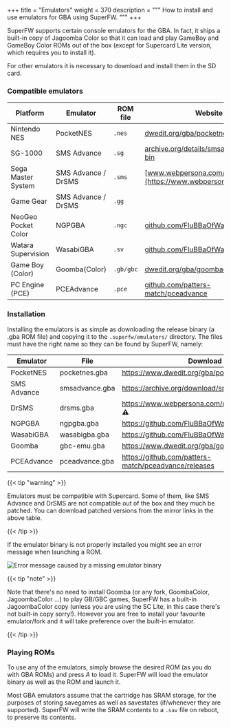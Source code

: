 +++
title = "Emulators"
weight = 370
description = """
How to install and use emulators for GBA using SuperFW.
"""
+++

SuperFW supports certain console emulators for the GBA. In fact, it ships a
built-in copy of Jagoomba Color so that it can load and play GameBoy
and GameBoy Color ROMs out of the box (except for Supercard Lite version,
which requires you to install it).

For other emulators it is necessary to download and install them in the SD
card.

### Compatible emulators

Platform            | Emulator            | ROM file  | Website
--------------------|---------------------|-----------|--------------------------------------
Nintendo NES        | PocketNES           | `.nes`    | [dwedit.org/gba/pocketnes.php](https://www.dwedit.org/gba/pocketnes.php)
SG-1000             | SMS Advance         | `.sg`     | [archive.org/details/smsadvance-25-bin](https://archive.org/details/smsadvance-25-bin)
Sega Master System  | SMS Advance / DrSMS | `.sms`    | [www.webpersona.com/drsms](https://www.webpersona.com/drsms/)
Game Gear           | SMS Advance / DrSMS | `.gg`     |
NeoGeo Pocket Color | NGPGBA              | `.ngc`    | [github.com/FluBBaOfWard/NGPGBA](https://github.com/FluBBaOfWard/NGPGBA)
Watara Supervision  | WasabiGBA           | `.sv`     | [github.com/FluBBaOfWard/WasabiGBA](https://github.com/FluBBaOfWard/WasabiGBA)
Game Boy (Color)    | Goomba(Color)       | `.gb/gbc` | [dwedit.org/gba/goombacolor.php](https://www.dwedit.org/gba/goombacolor.php)
PC Engine (PCE)     | PCEAdvance          | `.pce`    | [github.com/patters-match/pceadvance](https://github.com/patters-match/pceadvance)

### Installation

Installing the emulators is as simple as downloading the release binary
(a .gba ROM file) and copying it to the `.superfw/emulators/` directory.
The files must have the right name so they can be found by SuperFW, namely:

Emulator      | File            | Download link                                        | Mirror
--------------|-----------------|------------------------------------------------------|----------------------------------------
PocketNES     | pocketnes.gba   | https://www.dwedit.org/gba/pocketnes.php             |
SMS Advance   | smsadvance.gba  | https://archive.org/download/smsadvance-25-bin ⚠️    | [v2.5 patched](/downloads/smsadvance-2.5-sc-patched.gba)
DrSMS         | drsms.gba       | https://www.webpersona.com/drsms/downloads.html ⚠️   | [v6.0 patched](/downloads/drsms-6.0-sc-patched.gba)
NGPGBA        | ngpgba.gba      | https://github.com/FluBBaOfWard/NGPGBA/releases      |
WasabiGBA     | wasabigba.gba   | https://github.com/FluBBaOfWard/WasabiGBA/releases   |
Goomba        | gbc-emu.gba     | https://www.dwedit.org/gba/goombacolor.php           |
PCEAdvance    | pceadvance.gba  | https://github.com/patters-match/pceadvance/releases | [v7.5 patched](/downloads/pceadvance-v75SC-patched.gba)


{{< tip "warning" >}}

Emulators must be compatible with Supercard. Some of them, like SMS Advance and
DrSMS are not compatible out of the box and they much be patched. You can download
patched versions from the mirror links in the above table.

{{< /tip >}}

If the emulator binary is not properly installed you might see an error message
when launching a ROM.

![Error message caused by a missing emulator binary](/images/screenshots/menu-load-emu-rom.png)

{{< tip "note" >}}

Note that there's no need to install Goomba (or any fork, GoombaColor, JagoombaColor ...)
to play GB/GBC games, SuperFW has a built-in JagoombaColor copy (unless you are using
the SC Lite, in this case there's not built-in copy sorry!). However you are free
to install your favourite emulator/fork and it will take preference over the
built-in emulator.

{{< /tip >}}

### Playing ROMs

To use any of the emulators, simply browse the desired ROM (as you do with GBA ROMs)
and press _A_ to load it. SuperFW will load the emulator binary as well as the ROM
and launch it.

Most GBA emulators assume that the cartridge has SRAM storage, for the purposes of
storing savegames as well as savestates (if/whenever they are supported). SuperFW
will write the SRAM contents to a `.sav` file on reboot, to preserve its contents.


